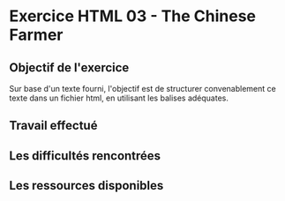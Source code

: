 # Exercice HTML 03 - The Chinese Farmer

## Objectif de l'exercice
Sur base d'un texte fourni, l'objectif est de structurer convenablement ce texte dans un fichier html, en utilisant les balises adéquates.

## Travail effectué


## Les difficultés rencontrées


## Les ressources disponibles
